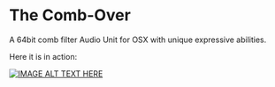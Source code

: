 # The Comb-Over

A 64bit comb filter Audio Unit for OSX with unique expressive abilities. 


Here it is in action: 

[![IMAGE ALT TEXT HERE](https://img.youtube.com/vi/uIMGZNsmiQ8/0.jpg)](https://www.youtube.com/watch?v=uIMGZNsmiQ8)



